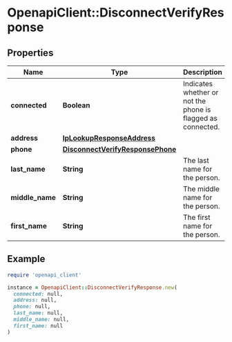 # OpenapiClient::DisconnectVerifyResponse

## Properties

| Name | Type | Description | Notes |
| ---- | ---- | ----------- | ----- |
| **connected** | **Boolean** | Indicates whether or not the phone is flagged as connected. | [optional] |
| **address** | [**IpLookupResponseAddress**](IpLookupResponseAddress.md) |  | [optional] |
| **phone** | [**DisconnectVerifyResponsePhone**](DisconnectVerifyResponsePhone.md) |  | [optional] |
| **last_name** | **String** | The last name for the person. | [optional] |
| **middle_name** | **String** | The middle name for the person. | [optional] |
| **first_name** | **String** | The first name for the person. | [optional] |

## Example

```ruby
require 'openapi_client'

instance = OpenapiClient::DisconnectVerifyResponse.new(
  connected: null,
  address: null,
  phone: null,
  last_name: null,
  middle_name: null,
  first_name: null
)
```

